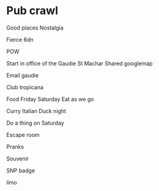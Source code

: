 # Pub crawl
Good places
Nostalgia

Fierce
6dn



POW




Start in office of the Gaudie
St Machar
Shared googlemap

Email gaudie


Club tropicana



Food
Friday
Saturday
Eat as we go

Curry
Italian
Duck night

Do a thing on Saturday

Escape room


Pranks



Souvenir

SNP badge


limo